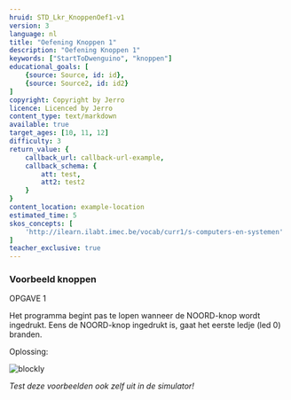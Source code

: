 ```yaml
---
hruid: STD_Lkr_KnoppenOef1-v1
version: 3
language: nl
title: "Oefening Knoppen 1"
description: "Oefening Knoppen 1"
keywords: ["StartToDwenguino", "knoppen"]
educational_goals: [
    {source: Source, id: id}, 
    {source: Source2, id: id2}
]
copyright: Copyright by Jerro
licence: Licenced by Jerro
content_type: text/markdown
available: true
target_ages: [10, 11, 12]
difficulty: 3
return_value: {
    callback_url: callback-url-example,
    callback_schema: {
        att: test,
        att2: test2
    }
}
content_location: example-location
estimated_time: 5
skos_concepts: [
    'http://ilearn.ilabt.imec.be/vocab/curr1/s-computers-en-systemen'
]
teacher_exclusive: true
---
```

### Voorbeeld knoppen

OPGAVE 1

Het programma begint pas te lopen wanneer de NOORD-knop wordt ingedrukt. Eens de NOORD-knop ingedrukt is, gaat het eerste ledje (led 0) branden.


Oplossing:

![blockly](@learning-object/KNOPwgs1-v1/nl/3)

*Test deze voorbeelden ook zelf uit in de simulator!*